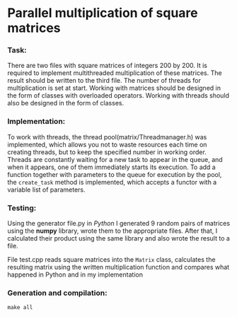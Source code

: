 # Parallel multiplication of square matrices

### Task:

There are two files with square matrices of integers 200 by 200. It is required to implement multithreaded multiplication of these matrices. The result should be written to the third file. The number of threads for multiplication is set at start. Working with matrices should be designed in the form of classes with overloaded operators. Working with threads should also be designed in the form of classes.

### Implementation:

To work with threads, the thread pool(matrix/Threadmanager.h) was implemented, which allows you not to waste resources each time on creating threads, but to keep the specified number in working order. Threads are constantly waiting for a new task to appear in the queue, and when it appears, one of them immediately starts its execution. To add a function together with parameters to the queue for execution by the pool, the `create_task` method is implemented, which accepts a functor with a variable list of parameters.

### Testing:

Using the generator file.py in *Python* I generated 9 random pairs of matrices using the **numpy** library, wrote them to the appropriate files. After that, I calculated their product using the same library and also wrote the result to a file.

File test.cpp reads square matrices into the `Matrix` class, calculates the resulting matrix using the written multiplication function and compares what happened in Python and in my implementation

### Generation and compilation:

```
make all
```